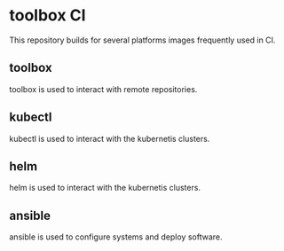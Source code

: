 # toolbox CI
This repository builds for several platforms images frequently used in CI.

## toolbox
toolbox is used to interact with remote repositories.

## kubectl
kubectl is used to interact with the kubernetis clusters.

## helm
helm is used to interact with the kubernetis clusters.

## ansible
ansible is used to configure systems and deploy software.

